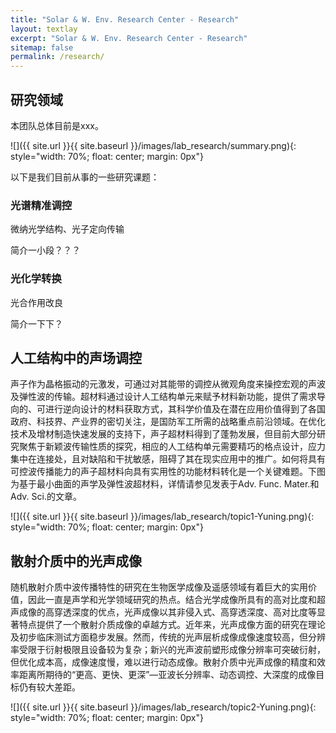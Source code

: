 ```yaml
---
title: "Solar & W. Env. Research Center - Research"
layout: textlay
excerpt: "Solar & W. Env. Research Center - Research"
sitemap: false
permalink: /research/
---
```


## 研究领域

本团队总体目前是xxx。

![]({{ site.url }}{{ site.baseurl }}/images/lab_research/summary.png){: style="width: 70%; float: center; margin: 0px"}


以下是我们目前从事的一些研究课题：

### 光谱精准调控
微纳光学结构、光子定向传输

简介一小段？？？

### 光化学转换
光合作用改良

简介一下下？

## 人工结构中的声场调控
声子作为晶格振动的元激发，可通过对其能带的调控从微观角度来操控宏观的声波及弹性波的传输。超材料通过设计人工结构单元来赋予材料新功能，提供了需求导向的、可进行逆向设计的材料获取方式，其科学价值及在潜在应用价值得到了各国政府、科技界、产业界的密切关注，是国防军工所需的战略重点前沿领域。在优化技术及增材制造快速发展的支持下，声子超材料得到了蓬勃发展，但目前大部分研究聚焦于新颖波传输性质的探究，相应的人工结构单元需要精巧的格点设计，应力集中在连接处，且对缺陷和干扰敏感，阻碍了其在现实应用中的推广。如何将具有可控波传播能力的声子超材料向具有实用性的功能材料转化是一个关键难题。下图为基于最小曲面的声学及弹性波超材料，详情请参见发表于Adv. Func. Mater.和Adv. Sci.的文章。

<!-- ![]({{ site.url }}{{ site.baseurl }}/images/lab_research/topic1-Yuning.png){: style="width: 500px; float: center; margin: 0px  10px"} -->
![]({{ site.url }}{{ site.baseurl }}/images/lab_research/topic1-Yuning.png){: style="width: 70%; float: center; margin: 0px"}

## 散射介质中的光声成像
<!-- ![]({{ site.url }}{{ site.baseurl }}/images/lab_research/topic2-Yuning.png){: style="width: 300px; float: right; margin: 0px 10px"} -->
随机散射介质中波传播特性的研究在生物医学成像及遥感领域有着巨大的实用价值，因此一直是声学和光学领域研究的热点。结合光学成像所具有的高对比度和超声成像的高穿透深度的优点，光声成像以其非侵入式、高穿透深度、高对比度等显著特点提供了一个散射介质成像的卓越方式。近年来，光声成像方面的研究在理论及初步临床测试方面稳步发展。然而，传统的光声层析成像成像速度较高，但分辨率受限于衍射极限且设备较为复杂；新兴的光声波前塑形成像分辨率可突破衍射，但优化成本高，成像速度慢，难以进行动态成像。散射介质中光声成像的精度和效率距离所期待的“更高、更快、更深”—亚波长分辨率、动态调控、大深度的成像目标仍有较大差距。

![]({{ site.url }}{{ site.baseurl }}/images/lab_research/topic2-Yuning.png){: style="width: 70%; float: center; margin: 0px"}


<!-- **Strange Metals.** The strange metal phase might be the most mysterious phase of high-temperature superconductors. Here, the electrical resistivity grows linearly with temperature T in large areas of the phase diagram, with a mean free path that diminishes to a fraction of the interatomic distance. T-linear resistivity is often associated with quantum critical points and marginal-Fermi-liquid physics. In strange metals, the mystery seems to go even further: we deal with something that looks like a quantum critical phase over an extended range of the phase diagram instead of cumulating in a point. There exists no consistent theory for strange metals, leading to more adventurous new approaches including the holographic theories that use insights from gravity to explain strange metals (a recent textbook on this was written by our colleagues at Leiden University, Schalm and Zaanen).
We are part of the 'Strange Metal consortium NL' that includes the groups of Hussey, Golden, van Heumen, Zaanen, Schalm, Stoof and Vandoren.  -->

<!-- **Magnetic fluctuations and electron spin resonance.**
![]({{ site.url }}{{ site.baseurl }}/images/respic/SpinFluc.png){: style="width: 70%; float: center; margin: 10px"}

**Twisted bilayer graphene and other material with super-periodicities.**
We have proposed that artificial super-periodicities can lead to improved superconductivity, both because of increased density of states and because of phase space arguments (see image from our SciPost publication below). Perhaps for different reasons, twisted bilayer graphene has been shown to superconduct! We are investigate this material with the groups of Efetov, Baumberger, and van der Molen.

![]({{ site.url }}{{ site.baseurl }}/images/respic/SciPost.png){: style="width: 70%; float: center; margin: 0px"} -->

<!-- **and more** -->
